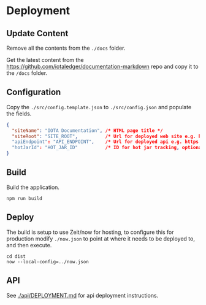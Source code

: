 # Deployment

## Update Content

Remove all the contents from the `./docs` folder.

Get the latest content from the <https://github.com/iotaledger/documentation-markdown> repo and copy it to the `/docs` folder.

## Configuration

Copy the `./src/config.template.json` to `./src/config.json` and populate the fields.

```json
{
  "siteName": "IOTA Documentation", /* HTML page title */
  "siteRoot": "SITE_ROOT",          /* Url for deployed web site e.g. https://docs.domain.com */
  "apiEndpoint": "API_ENDPOINT",    /* Url for deployed api e.g. https://api.domain.com */
  "hotJarId": "HOT_JAR_ID"          /* ID for hot jar tracking, optional */
}
```

## Build

Build the application.

```shell
npm run build
```

## Deploy

The build is setup to use Zeit/now for hosting, to configure this for production modify `./now.json` to point at where it needs to be deployed to, and then execute.

```shell
cd dist
now --local-config=../now.json
```

## API

See [./api/DEPLOYMENT.md](./api/DEPLOYMENT.md) for api deployment instructions.
